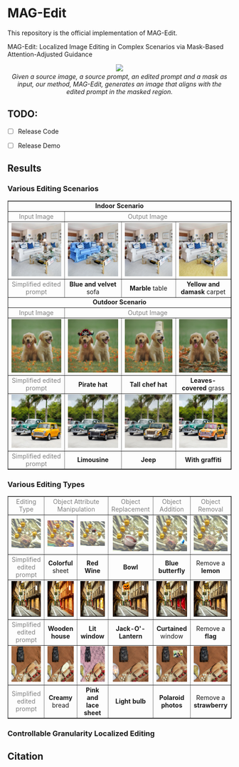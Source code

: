 <h1> MAG-Edit </h1>

This repository is the official implementation of MAG-Edit.

MAG-Edit: Localized Image Editing in Complex Scenarios via
Mask-Based Attention-Adjusted Guidance  

<p align="center">
<img src="assets/teaser.png"width="1080px"/>  
<br>
<em>Given a source image, a source prompt, an edited prompt and a mask as input, our method, MAG-Edit, generates an image that aligns with the edited prompt in the masked region.</em>
</p>


## TODO:

- [ ] Release Code
- [ ] Release Demo


<h2> Results </h2>

<h3> Various Editing Scenarios </h3>
<div>
  <table  align="center" border="1" width="100%" style="max-width: auto; text-align:center; margin: auto">
    <tr>
      <td width="130px" style="vertical-align:middle;text-align:center;" colspan="4"><b>Indoor Scenario</b></td>
    </tr>
    <tr>
      <td  width="130px"style="vertical-align:middle;text-align:center;color:grey;">Input Image</td>
      <td  width="130px"  style="vertical-align:middle;text-align:center;color:grey;" colspan="3">Output Image</td>
    </tr>
    <tr>
      <td  width="130px" align="center" style="vertical-align:middle;"><img src="assets/editing_scenarios/indoor/source.jpg"  style="width: 130px; height: 120px;margin:0;padding=0;"></td>
      <td   width="130px" align="center"><img src="assets/editing_scenarios/indoor/sofa.png" style="width: 120px; height: 120px;margin:0;padding=0;"></td>
      <td  width="130px" align="center"><img src="assets/editing_scenarios/indoor/table.png" style="width: 120px; height: 120px;margin:0;padding=0;"></td>              
      <td  width="130px" align="center"><img src="assets/editing_scenarios/indoor/carpet.png" style="width: 120px; height: 120px;margin:0;padding=0;"></td>
    </tr>
    <tr>
      <td  style="vertical-align:middle;text-align:center;color:grey;">Simplified edited prompt</td>
      <td  style="vertical-align:middle;text-align:center;"><b>Blue and velvet</b> sofa</td>
      <td  style="vertical-align:middle;text-align:center;"><b>Marble</b> table</td>
      <td style="vertical-align:middle;text-align:center;"><b>Yellow and damask</b> carpet</td>
    </tr>
    <tr>
      <td style="vertical-align:middle;text-align:center;" colspan="4"><b>Outdoor Scenario</b></td>
    </tr>
    <tr>
      <td style="text-align:center;color:grey;">Input Image</td>
      <td style="text-align:center;color:grey;" colspan="3">Output Image</td>
    </tr>
    <tr>
      <td align="center"><img src="assets/editing_scenarios/outdoor/1/source.jpg" style="width: 120px; height: 120px;margin:0;padding=0;"></td>
      <td align="center"><img src="assets/editing_scenarios/outdoor/1/hat1.png" style="width: 120px; height: 120px;margin:0;padding=0;"></td>
      <td align="center"><img src="assets/editing_scenarios/outdoor/1/hat2.png" style="width: 120px; height: 120px;margin:0;padding=0;"></td>              
      <td align="center"><img src="assets/editing_scenarios/outdoor/1/grass.png" style="width: 120px; height: 120px;margin:0;padding=0;"></td>
    </tr>
    <tr>
      <td  style="vertical-align:middle;text-align:center;color:gray;">Simplified edited prompt</td>
      <td  style="vertical-align:middle;text-align:center;"><b>Pirate hat</b></td>
      <td  style="vertical-align:middle;text-align:center;"><b>Tall chef hat</b></td>
      <td  style="vertical-align:middle;text-align:center;"><b>Leaves-covered</b> grass</td>
    </tr>
    <tr>
      <td align="center"><img src="assets/editing_scenarios/outdoor/2/source.jpg" style="width: 120px; height: 120px;margin:0;padding=0;"></td>
      <td align="center"><img src="assets/editing_scenarios/outdoor/2/limousine.png" style="width: 120px; height: 120px;margin:0;padding=0;"></td>
      <td align="center"><img src="assets/editing_scenarios/outdoor/2/jeep.png" style="width: 120px; height: 120px;margin:0;padding=0;"></td>              
      <td align="center"><img src="assets/editing_scenarios/outdoor/2/graffiti.png" style="width: 120px; height: 120px;margin:0;padding=0;"></td>
    </tr>
    <tr>
      <td style="vertical-align:middle;text-align:center;color:gray;">Simplified edited prompt</td>
      <td  style="vertical-align:middle;text-align:center;"><b>Limousine</b></td>
      <td style="vertical-align:middle;text-align:center;"><b>Jeep</b></td>
      <td  style="vertical-align:middle;text-align:center;"><b>With graffiti</b></td>
    </tr>
  </table>
  </div>




<h3> Various Editing Types </h3>

  <table align="center" border="1" width="100%" style="max-width: 650px; text-align:center; margin:0 auto">
    <tr>
      <td width="80px" style="vertical-align:middle;text-align:center;color:grey;">Editing Type</td>
      <td  width="80px" style="vertical-align:middle;text-align:center;color:grey;"colspan="2">Object Attribute Manipulation</td>
      <td  width="80px" style="vertical-align:middle;text-align:center;color:grey;">Object Replacement</td>
      <td  width="80px" style="vertical-align:middle;text-align:center;color:grey;">Object Addition</td>
      <td  width="80px" style="vertical-align:middle;text-align:center;color:grey;">Object Removal</td>
    </tr>
    <tr>
      <td width="80px" style="vertical-align:middle;" align="center"><img src="assets/editing_type/1/source.png" style="width: 80px; height: auto;margin:0;padding=0;"></td>
      <td width="80px" style="vertical-align:middle;" align="center"><img src="assets/editing_type/1/colorful.png" style="width: 80px; height: auto;margin:0;padding=0;"></td>
      <td width="80px" style="vertical-align:middle;" align="center"><img src="assets/editing_type/1/redwine.png" style="width: 80px; height: auto;margin:auto;padding=auto;"></td>              
      <td width="80px" style="vertical-align:middle;" align="center"><img src="assets/editing_type/1/bowl.png" style="width: 80px; height: 80px;margin:0;padding=0;"></td>
      <td width="80px" style="vertical-align:middle;" align="center"><img src="assets/editing_type/1/butterfly.png" style="width: 80px; height: 80px;margin:0;padding=0;"></td>
      <td width="80px" style="vertical-align:middle;" align="center"><img src="assets/editing_type/1/remove.png" style="width: 80px; height: 80px;margin:0;padding=0;"></td>
    </tr>
    <tr>
      <td  style="vertical-align:middle;text-align:center;color:grey;font-size=5px;">Simplified edited prompt</td>
      <td  style="vertical-align:middle;text-align:center;font-size=5px;"><b>Colorful</b> sheet</td>
      <td  style="vertical-align:middle;text-align:center;font-size=5px;"><b>Red Wine</b></td>
      <td style="vertical-align:middle;text-align:center;font-size=5px;"><b>Bowl</b></td>
      <td style="vertical-align:middle;text-align:center;font-size=5px;"><b>Blue butterfly</b></td>
      <td style="vertical-align:middle;text-align:center;font-size=5px;">Remove a <b>lemon</b></td>      
    </tr>
    <tr>
      <td style="vertical-align:middle;" align="center"><img src="assets/editing_type/2/source.jpg" style="width: 80px; height: 80px;margin:0;padding=0;"></td>
      <td style="vertical-align:middle;" align="center"><img src="assets/editing_type/2/wooden.png" style="width: 80px; height: 80px;margin:0;padding=0;"></td>
      <td style="vertical-align:middle;" align="center"><img src="assets/editing_type/2/lit.png" style="width: 80px; height: 80px;margin:0;padding=0;"></td>              
      <td style="vertical-align:middle;" align="center"><img src="assets/editing_type/2/jack.png" style="width: 80px; height: 80px;margin:0;padding=0;"></td>
      <td style="vertical-align:middle;" align="center"><img src="assets/editing_type/2/curtain.png" style="width: 80px; height: 80px;margin:0;padding=0;"></td>
      <td style="vertical-align:middle;" align="center"><img src="assets/editing_type/2/remove.png" style="width: 80px; height: 80px;margin:0;padding=0;"></td>
    </tr>
    <tr>
      <td  style="vertical-align:middle;text-align:center;color:grey;">Simplified edited prompt</td>
      <td  style="vertical-align:middle;text-align:center;"><b>Wooden house</b></td>
      <td  style="vertical-align:middle;text-align:center;"><b>Lit window</b></td>
      <td style="vertical-align:middle;text-align:center;"><b>Jack-O'-Lantern</b></td>
      <td style="vertical-align:middle;text-align:center;"><b>Curtained</b> window</td>
      <td style="vertical-align:middle;text-align:center;">Remove a <b>flag</b></td>      
    </tr> 
    <tr>
      <td style="vertical-align:middle;" align="center"><img src="assets/editing_type/3/source.jpg" style="width: 80px; height: 80px;margin:0;padding=0;"></td>
      <td style="vertical-align:middle;" align="center"><img src="assets/editing_type/3/creamy.png" style="width: 80px; height: 80px;margin:0;padding=0;"></td>
      <td style="vertical-align:middle;" align="center"><img src="assets/editing_type/3/pinklace.png" style="width: 80px; height: 80px;margin:0;padding=0;"></td>              
      <td style="vertical-align:middle;" align="center"><img src="assets/editing_type/3/bulb.png" style="width: 80px; height: 80px;margin:0;padding=0;"></td>
      <td style="vertical-align:middle;" align="center"><img src="assets/editing_type/3/photos.png" style="width: 80px; height: 80px;margin:0;padding=0;"></td>
      <td style="vertical-align:middle;" align="center"><img src="assets/editing_type/3/remove.png" style="width: 80px; height: 80px;margin:0;padding=0;"></td>
    </tr>
    <tr>
      <td  style="vertical-align:middle;text-align:center;color:grey;">Simplified edited prompt</td>
      <td  style="vertical-align:middle;text-align:center;"><b>Creamy</b> bread</td>
      <td  style="vertical-align:middle;text-align:center;"><b>Pink and lace sheet</b></td>
      <td style="vertical-align:middle;text-align:center;"><b>Light bulb</b></td>
      <td style="vertical-align:middle;text-align:center;"><b>Polaroid photos</b>
</td>
      <td style="vertical-align:middle;text-align:center;">Remove a <b>strawberry</b></td>      
    </tr>  
  </table>





<h3> Controllable Granularity  Localized Editing </h3>  














<h2> Citation </h2>



